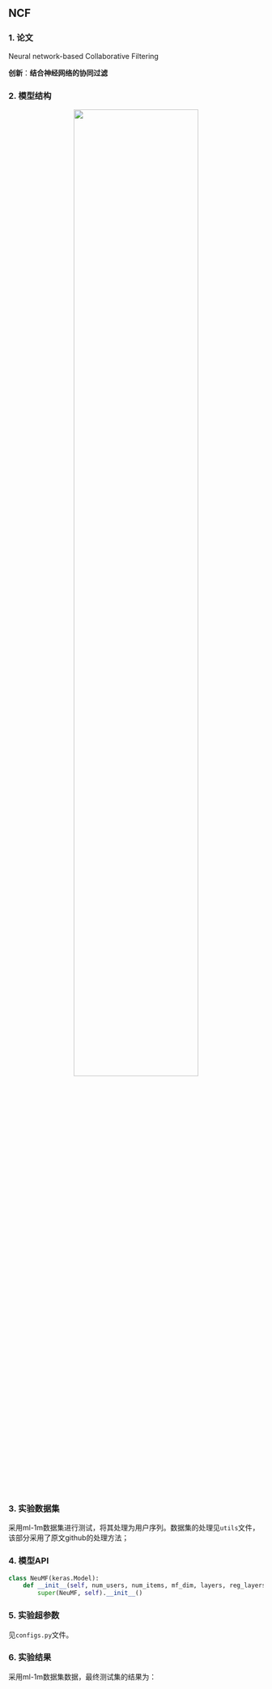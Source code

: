 ## NCF

### 1. 论文
Neural network-based Collaborative Filtering

**创新**：**结合神经网络的协同过滤**  



### 2. 模型结构

<div align=center><img src="https://cdn.jsdelivr.net/gh/BlackSpaceGZY/cdn/img/tf_1.png" width="70%;" style="float:center"/></div>



### 3. 实验数据集

采用ml-1m数据集进行测试，将其处理为用户序列。数据集的处理见`utils`文件，该部分采用了原文github的处理方法；



### 4. 模型API

```python
class NeuMF(keras.Model):
    def __init__(self, num_users, num_items, mf_dim, layers, reg_layers, reg_mf):
        super(NeuMF, self).__init__()
```



### 5. 实验超参数

见`configs.py`文件。



### 6. 实验结果

采用ml-1m数据集数据，最终测试集的结果为：

